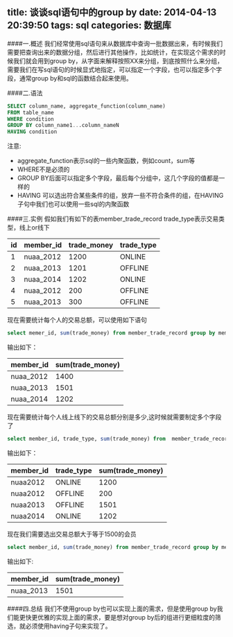 title: 谈谈sql语句中的group by
date: 2014-04-13 20:39:50
tags: sql
categories: 数据库
---

####一.概述
我们经常使用sql语句来从数据库中查询一批数据出来，有时候我们需要把查询出来的数据分组，然后进行其他操作，比如统计，在实现这个需求的时候我们就会用到group by，从字面来解释按照XX来分组，到底按照什么来分组，需要我们在写sql语句的时候显式地指定，可以指定一个字段，也可以指定多个字段，通常group by和sql的函数结合起来使用。

<!-- more -->

####二.语法
```sql 
SELECT column_name, aggregate_function(column_name)
FROM table_name
WHERE condition
GROUP BY column_name1...column_nameN
HAVING condition
```
注意:

* aggregate_function表示sql的一些内聚函数，例如count，sum等
* WHERE不是必须的
* GROUP BY后面可以指定多个字段，最后每个分组中，这几个字段的值都是一样的
* HAVING 可以选出符合某些条件的组，放弃一些不符合条件的组，在HAVING子句中我们也可以使用一些sql的内聚函数

####三.实例
假如我们有如下的表member_trade_record
trade_type表示交易类型，线上or线下

id        | member_id | trade_money | trade_type |
--------- | --------- | --------- | --------- |
1         | nuaa_2012 | 1200        | ONLINE     |
2         | nuaa_2013 | 1201        | OFFLINE    |
3         | nuaa_2014 | 1202        | ONLINE     |
4         | nuaa_2012 | 200         | OFFLINE    |
5         | nuaa_2013 | 300         | OFFLINE    |

现在需要统计每个人的交易总额，可以使用如下语句
```sql
select memer_id, sum(trade_money) from member_trade_record group by member_id
```
输出如下：

member_id | sum(trade_money) |
--------- | --------- |
nuaa_2012 | 1400 |
nuaa_2013 | 1501 |
nuaa_2014 | 1202 |

现在需要统计每个人线上线下的交易总额分别是多少,这时候就需要制定多个字段了
```sql
select member_id, trade_type, sum(trade_money) from  member_trade_record group by member_id, trade_type
```
输出如下：

member_id | trade_type | sum(trade_money) |
--------- | --------- | --------- | 
nuaa2012  | ONLINE    | 1200      |
nuaa2012  | OFFLINE   | 200       |
nuaa2013  | OFFLINE   | 1501      |
nuaa2014  | ONLINE    | 1202      |

现在我们需要选出交易总额大于等于1500的会员
```sql
select member_id, sum(trade_money) from member_trade_record group by member_id having sum(trade_money) >= 1500
```
输出如下:

member_id | sum(trade_money) |
--------- | --------- |
nuaa_2013 | 1501 |

####四.总结
我们不使用group by也可以实现上面的需求，但是使用group by我们能更快更优雅的实现上面的需求，要是想对group by后的组进行更细粒度的筛选，就必须使用having子句来实现了。

